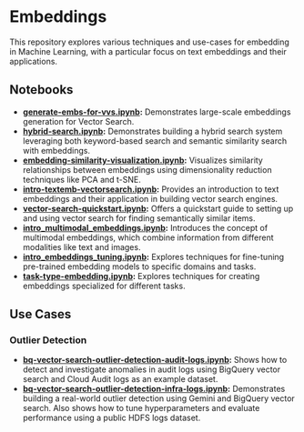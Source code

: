 # Embeddings

This repository explores various techniques and use-cases for embedding in Machine Learning, with a particular focus on text embeddings and their applications.

## Notebooks

- **[generate-embs-for-vvs.ipynb](generate-embs-for-vvs.ipynb):** Demonstrates large-scale embeddings generation for Vector Search.
- **[hybrid-search.ipynb](hybrid-search.ipynb):** Demonstrates building a hybrid search system leveraging both keyword-based search and semantic similarity search with embeddings.
- **[embedding-similarity-visualization.ipynb](embedding-similarity-visualization.ipynb):** Visualizes similarity relationships between embeddings using dimensionality reduction techniques like PCA and t-SNE.
- **[intro-textemb-vectorsearch.ipynb](intro-textemb-vectorsearch.ipynb):** Provides an introduction to text embeddings and their application in building vector search engines.
- **[vector-search-quickstart.ipynb](vector-search-quickstart.ipynb):** Offers a quickstart guide to setting up and using vector search for finding semantically similar items.
- **[intro_multimodal_embeddings.ipynb](intro_multimodal_embeddings.ipynb):** Introduces the concept of multimodal embeddings, which combine information from different modalities like text and images.
- **[intro_embeddings_tuning.ipynb](intro_embeddings_tuning.ipynb):** Explores techniques for fine-tuning pre-trained embedding models to specific domains and tasks.
- **[task-type-embedding.ipynb](task-type-embedding.ipynb):** Explores techniques for creating embeddings specialized for different tasks.

## Use Cases

### Outlier Detection

- **[bq-vector-search-outlier-detection-audit-logs.ipynb](use-cases/outlier-detection/bq-vector-search-outlier-detection-audit-logs.ipynb):** Shows how to detect and investigate anomalies in audit logs using BigQuery vector search and Cloud Audit logs as an example dataset.
- **[bq-vector-search-outlier-detection-infra-logs.ipynb](use-cases/outlier-detection/bq-vector-search-outlier-detection-infra-logs.ipynb):** Demonstrates building a real-world outlier detection using Gemini and BigQuery vector search. Also shows how to tune hyperparameters and evaluate performance using a public HDFS logs dataset.
